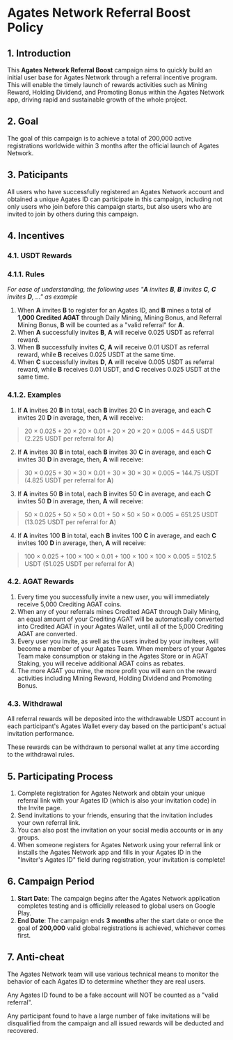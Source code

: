 # Agates Network Referral Boost Policy

## 1. Introduction
This **Agates Network Referral Boost** campaign aims to quickly build an initial user base for Agates Network through a referral incentive program. This will enable the timely launch of rewards activities such as Mining Reward, Holding Dividend, and Promoting Bonus within the Agates Network app, driving rapid and sustainable growth of the whole project.

## 2. Goal
The goal of this campaign is to achieve a total of 200,000 active registrations worldwide within 3 months after the official launch of Agates Network.

## 3. Paticipants
All users who have successfully registered an Agates Network account and obtained a unique Agates ID can participate in this campaign, including not only users who join before this campaign starts, but also users who are invited to join by others during this campaign.

## 4. Incentives
### 4.1. USDT Rewards
### 4.1.1. Rules
*For ease of understanding, the following uses "**A** invites **B**, **B** invites **C**, **C** invites **D**, ..." as example*

1. When **A** invites **B** to register for an Agates ID, and **B** mines a total of **1,000 Credited AGAT** through Daily Mining, Mining Bonus, and Referral Mining Bonus, **B** will be counted as a "valid referral" for **A**.
2. When **A** successfully invites **B**, **A** will receive 0.025 USDT as referral reward.
3. When **B** successfully invites **C**, **A** will receive 0.01 USDT as referral reward, while **B** receives 0.025 USDT at the same time.
4. When **C** successfully invites **D**, **A** will receive 0.005 USDT as referral reward, while **B** receives 0.01 USDT, and **C** receives 0.025 USDT at the same time.

### 4.1.2. Examples
1. If **A** invites 20 **B** in total, each **B** invites 20 **C** in average, and each **C** invites 20 **D** in average, then, **A** will receive:
>20 × 0.025 + 20 × 20 × 0.01 + 20 × 20 × 20 × 0.005 = 44.5 USDT (2.225 USDT per referral for **A**)
2. If **A** invites 30 **B** in total, each **B** invites 30 **C** in average, and each **C** invites 30 **D** in average, then, **A** will receive:
>30 × 0.025 + 30 × 30 × 0.01 + 30 × 30 × 30 × 0.005 = 144.75 USDT (4.825 USDT per referral for **A**)
3. If **A** invites 50 **B** in total, each **B** invites 50 **C** in average, and each **C** invites 50 **D** in average, then, **A** will receive:
>50 × 0.025 + 50 × 50 × 0.01 + 50 × 50 × 50 × 0.005 = 651.25 USDT (13.025 USDT per referral for **A**)
4. If **A** invites 100 **B** in total, each **B** invites 100 **C** in average, and each **C** invites 100 **D** in average, then, **A** will receive:
>100 × 0.025 + 100 × 100 × 0.01 + 100 × 100 × 100 × 0.005 = 5102.5 USDT (51.025 USDT per referral for **A**)

### 4.2. AGAT Rewards
1. Every time you successfully invite a new user, you will immediately receive 5,000 Crediting AGAT coins.
2. When any of your referrals mines Credited AGAT through Daily Mining, an equal amount of your Crediting AGAT will be automatically converted into Credited AGAT in your Agates Wallet, until all of the 5,000 Crediting AGAT are converted.
3. Every user you invite, as well as the users invited by your invitees, will become a member of your Agates Team. When members of your Agates Team make consumption or staking in the Agates Store or in AGAT Staking, you will receive additional AGAT coins as rebates.
4. The more AGAT you mine, the more profit you will earn on the reward activities including Mining Reward, Holding Dividend and Promoting Bonus.
      
### 4.3. Withdrawal
All referral rewards will be deposited into the withdrawable USDT account in each participant's Agates Wallet every day based on the participant's actual invitation performance.

These rewards can be withdrawn to personal wallet at any time according to the withdrawal rules.

## 5. Participating Process
1. Complete registration for Agates Network and obtain your unique referral link with your Agates ID (which is also your invitation code) in the Invite page.
2. Send invitations to your friends, ensuring that the invitation includes your own referral link.
3. You can also post the invitation on your social media accounts or in any groups.
4. When someone registers for Agates Network using your referral link or installs the Agates Network app and fills in your Agates ID in the "Inviter's Agates ID" field during registration, your invitation is complete!

## 6. Campaign Period
1. **Start Date**: The campaign begins after the Agates Network application completes testing and is officially released to global users on Google Play.
1. **End Date**: The campaign ends **3 months** after the start date or once the goal of **200,000** valid global registrations is achieved, whichever comes first.

## 7. Anti-cheat
The Agates Network team will use various technical means to monitor the behavior of each Agates ID to determine whether they are real users.

Any Agates ID found to be a fake account will NOT be counted as a "valid referral".

Any participant found to have a large number of fake invitations will be disqualified from the campaign and all issued rewards will be deducted and recovered.
